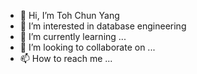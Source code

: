 - 👋 Hi, I’m Toh Chun Yang
- 👀 I’m interested in database engineering
- 🌱 I’m currently learning ...
- 💞️ I’m looking to collaborate on ...
- 📫 How to reach me ...

<!---
chunyangtoh/chunyangtoh is a ✨ special ✨ repository because its `README.md` (this file) appears on your GitHub profile.
You can click the Preview link to take a look at your changes.
--->
